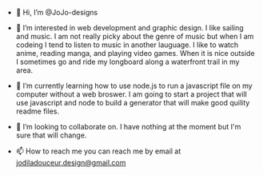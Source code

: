 - 👋 Hi, I’m @JoJo-designs

- 👀 I’m interested in web development and graphic design. I like sailing and music. I am not really picky about the genre of music but when I am codeing I tend to  listen to music in another lauguage. I like to watch anime, reading manga, and playing video games. When it is nice outside I sometimes go and ride my longboard along a waterfront trail in my area. 

- 🌱 I’m currently learning how to use node.js to run a javascript file on my computer without a web broswer. I am going to start a project that will use javascript and node to build a generator that will make good quility readme files.

- 💞️ I’m looking to collaborate on. I have nothing at the moment but I'm sure that will change.

- 📫 How to reach me you can reach me by email at jodiladouceur.design@gmail.com

<!---
JoJo-designs/JoJo-designs is a ✨ special ✨ repository because its `README.md` (this file) appears on your GitHub profile.
You can click the Preview link to take a look at your changes.
--->
